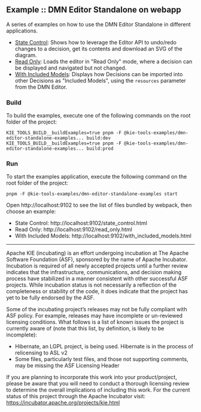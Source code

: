 <!--
   Licensed to the Apache Software Foundation (ASF) under one
   or more contributor license agreements.  See the NOTICE file
   distributed with this work for additional information
   regarding copyright ownership.  The ASF licenses this file
   to you under the Apache License, Version 2.0 (the
   "License"); you may not use this file except in compliance
   with the License.  You may obtain a copy of the License at
     http://www.apache.org/licenses/LICENSE-2.0
   Unless required by applicable law or agreed to in writing,
   software distributed under the License is distributed on an
   "AS IS" BASIS, WITHOUT WARRANTIES OR CONDITIONS OF ANY
   KIND, either express or implied.  See the License for the
   specific language governing permissions and limitations
   under the License.
-->

## Example :: DMN Editor Standalone on webapp

A series of examples on how to use the DMN Editor Standalone in different applications.

- [State Control]("src/stateControl/index.ts"): Shows how to leverage the Editor API to undo/redo changes to a decision, get its contents and download an SVG of the diagram.
- [Read Only]("src/readOnly/index.ts"): Loads the editor in "Read Only" mode, where a decision can be displayed and navigated but not changed.
- [With Included Models]("src/withIncludedModels/index.ts"): Displays how Decisions can be imported into other Decisions as "Included Models", using the `resources` parameter from the DMN Editor.

### Build

To build the examples, execute one of the following commands on the root folder of the project:

```shell script
KIE_TOOLS_BUILD__buildExamples=true pnpm -F @kie-tools-examples/dmn-editor-standalone-examples... build:dev
KIE_TOOLS_BUILD__buildExamples=true pnpm -F @kie-tools-examples/dmn-editor-standalone-examples... build:prod
```

### Run

To start the examples application, execute the following command on the root folder of the project:

```shell script
pnpm -F @kie-tools-examples/dmn-editor-standalone-examples start
```

Open http://localhost:9102 to see the list of files bundled by webpack, then choose an example:

- State Control: http://localhost:9102/state_control.html
- Read Only: http://localhost:9102/read_only.html
- With Included Models: http://localhost:9102/with_included_models.html

---

Apache KIE (incubating) is an effort undergoing incubation at The Apache Software
Foundation (ASF), sponsored by the name of Apache Incubator. Incubation is
required of all newly accepted projects until a further review indicates that
the infrastructure, communications, and decision making process have stabilized
in a manner consistent with other successful ASF projects. While incubation
status is not necessarily a reflection of the completeness or stability of the
code, it does indicate that the project has yet to be fully endorsed by the ASF.

Some of the incubating project’s releases may not be fully compliant with ASF
policy. For example, releases may have incomplete or un-reviewed licensing
conditions. What follows is a list of known issues the project is currently
aware of (note that this list, by definition, is likely to be incomplete):

- Hibernate, an LGPL project, is being used. Hibernate is in the process of
  relicensing to ASL v2
- Some files, particularly test files, and those not supporting comments, may
  be missing the ASF Licensing Header

If you are planning to incorporate this work into your product/project, please
be aware that you will need to conduct a thorough licensing review to determine
the overall implications of including this work. For the current status of this
project through the Apache Incubator visit:
https://incubator.apache.org/projects/kie.html
